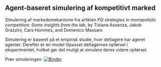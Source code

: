 Agent-baseret simulering af kompetitivt marked
----------------------------------------------
Simulering af markedsmekanisme fra artiklen *PQ strategies in
monopolistic competition: Some insights from the lab*, by Tiziana
Assenza, Jakob Grazzini, Cars Hommes, and Domenico Massaro

Simulering er baseret på et empirisk studie, hvor deltagere har ageret
agenter. Derefter er en model tilpasset deltagernes opførsel i
eksperimentet, hvilket gør det muligt at simulere deres videre
opførsel.

Prøv simuleringen:
[![Binder](https://mybinder.org/badge_logo.svg)](https://mybinder.org/v2/gh/DatalogiForAlle/market_competition/master?filepath=empirical_market_competition.ipynb)
